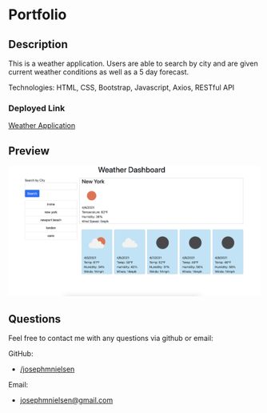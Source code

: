 # Portfolio

## Description
This is a weather application. Users are able to search by city and are given current weather conditions as well as a 5 day forecast. 

Technologies: HTML, CSS, Bootstrap, Javascript, Axios, RESTful API


### Deployed Link
[Weather Application](https://josephmnielsen.github.io/weatherApp/)

## Preview

![alt screenshot](Assets/weatherSS.png)

## Questions

Feel free to contact me with any questions via github or email:

GitHub:  

- [/josephmnielsen](https://github.com/josephmnielsen)

Email: 

- [josephmnielsen@gmail.com](josephmnielsen@gmail.com)